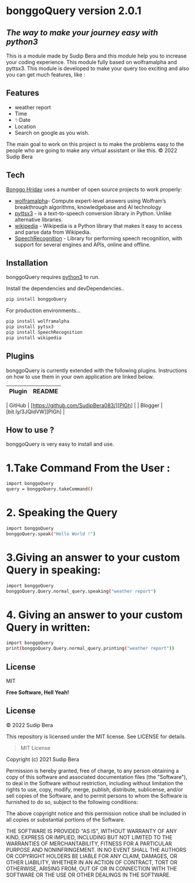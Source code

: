 # bonggoQuery version 2.0.1
## _The way to make your journey easy with python3_


This is a module made by Sudip Bera and this module help you to increase your coding experience.
This module fully based on wolframalpha and pyttsx3. This module is developed to make your query too exciting and also you can get much features, like :
 
## Features
- weather report
- Time
- ✨Date
- Location
- Search on google as you wish.

The main goal to work on this project is to make the problems easy to the people who are going to make any virtual assistant or like this.
© 2022 Sudip Bera


## Tech

[Bonggo Hriday](https://github.com/SudipBera083/) 
uses a number of open source projects to work properly:

- [wolframalpha](wolframalpha.com)- Compute expert-level answers using Wolfram’s breakthrough
algorithms, knowledgebase and AI technology
- [pyttsx3](https://pypi.org/project/pyttsx3/) - is a text-to-speech conversion library in Python. Unlike alternative libraries.
- [wikipedia](https://pypi.org/project/wikipedia/) - Wikipedia is a Python library that makes it easy to access and parse data from Wikipedia.
- [SpeechRecognition](https://pypi.org/project/SpeechRecognition/) - Library for performing speech recognition, with support for several engines and APIs, online and offline.



## Installation

bonggoQuery requires [python3](https://www.python.org/downloads/)  to run.

Install the dependencies and devDependencies..


```sh
pip install bonggoQuery
```

For production environments...

```sh
pip install wolframalpha
pip install pytsx3 
pip install SpeechRecognition
pip install wikipedia
```

## Plugins

bonggoQuery is currently extended with the following plugins.
Instructions on how to use them in your own application are linked below.

| Plugin | README |
| ------ | ------ |

| GitHub | [https://github.com/SudipBera083/][PlGh] |
| Blogger | [bit.ly/3JQIdVW][PlGh] |



## How to use ?

bonggoQuery  is very easy to install and use.

# 1.Take Command From the User :

```sh
import bonggoQuery
query = bonggoQuery.takeCommand()
```
# 2. Speaking the Query

```sh
import bonggoQuery
bonggoQuery.speak("Hello World !")
```
# 3.Giving an answer to your custom Query in speaking:
```sh
import bonggoQuery
bonggoQuery.Query.normal_query.speaking("weather report")
```

# 4. Giving an answer to your custom Query in written:
```sh
import bonggoQuery
print(bonggoQuery.Query.normal_query.printing("weather report"))
```

## License

MIT

**Free Software, Hell Yeah!**


License
--------------------

© 2022 Sudip Bera


This repository is licensed under the MIT license. See LICENSE for details.

> MIT License

Copyright (c) 2021 Sudip Bera

Permission is hereby granted, free of charge, to any person obtaining a copy
of this software and associated documentation files (the "Software"), to deal
in the Software without restriction, including without limitation the rights
to use, copy, modify, merge, publish, distribute, sublicense, and/or sell
copies of the Software, and to permit persons to whom the Software is
furnished to do so, subject to the following conditions:

The above copyright notice and this permission notice shall be included in all
copies or substantial portions of the Software.

THE SOFTWARE IS PROVIDED "AS IS", WITHOUT WARRANTY OF ANY KIND, EXPRESS OR
IMPLIED, INCLUDING BUT NOT LIMITED TO THE WARRANTIES OF MERCHANTABILITY,
FITNESS FOR A PARTICULAR PURPOSE AND NONINFRINGEMENT. IN NO EVENT SHALL THE
AUTHORS OR COPYRIGHT HOLDERS BE LIABLE FOR ANY CLAIM, DAMAGES, OR OTHER
LIABILITY, WHETHER IN AN ACTION OF CONTRACT, TORT OR OTHERWISE, ARISING FROM,
OUT OF OR IN CONNECTION WITH THE SOFTWARE OR THE USE OR OTHER DEALINGS IN THE
SOFTWARE.


